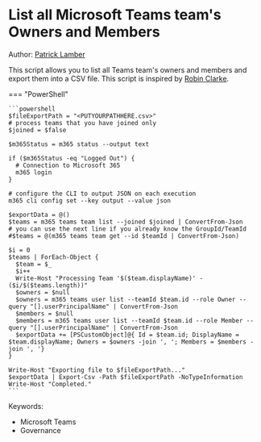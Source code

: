 # List all Microsoft Teams team's Owners and Members

Author: [Patrick Lamber](https://www.nubo.eu/List-All-Microsoft-Teams-Owners-And-Members/)

This script allows you to list all Teams team's owners and members and export them into a CSV file. This script is inspired by [Robin Clarke](https://dailysysadmin.com/KB/Article/3607/microsoft-teams-powershell-commands-to-list-all-members-and-owners/).

=== "PowerShell"

    ```powershell
    $fileExportPath = "<PUTYOURPATHHERE.csv>"
    # process teams that you have joined only
    $joined = $false

    $m365Status = m365 status --output text

    if ($m365Status -eq "Logged Out") {
      # Connection to Microsoft 365
      m365 login
    }

    # configure the CLI to output JSON on each execution
    m365 cli config set --key output --value json

    $exportData = @()
    $teams = m365 teams team list --joined $joined | ConvertFrom-Json
    # you can use the next line if you already know the GroupId/TeamId
    #$teams = @(m365 teams team get --id $teamId | ConvertFrom-Json)

    $i = 0
    $teams | ForEach-Object {
      $team = $_
      $i++
      Write-Host "Processing Team '$($team.displayName)' - ($i/$($teams.length))"
      $owners = $null
      $owners = m365 teams user list --teamId $team.id --role Owner --query "[].userPrincipalName" | ConvertFrom-Json
      $members = $null
      $members = m365 teams user list --teamId $team.id --role Member --query "[].userPrincipalName" | ConvertFrom-Json
      $exportData += [PSCustomObject]@{ Id = $team.id; DisplayName = $team.displayName; Owners = $owners -join ', '; Members = $members -join ', '}
    }

    Write-Host "Exporting file to $fileExportPath..."
    $exportData | Export-Csv -Path $fileExportPath -NoTypeInformation
    Write-Host "Completed."
    ```

Keywords:

- Microsoft Teams
- Governance

